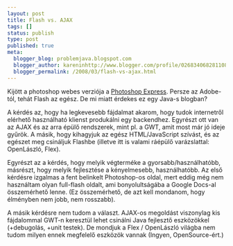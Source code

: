 ```yaml
---
layout: post
title: Flash vs. AJAX
tags: []
status: publish
type: post
published: true
meta:
  blogger_blog: problemjava.blogspot.com
  blogger_author: kareninhttp://www.blogger.com/profile/02683406828110839343noreply@blogger.com
  blogger_permalink: /2008/03/flash-vs-ajax.html
---
```

Kijött a photoshop webes verziója a [Photoshop
Express](https://www.photoshop.com/express/). Persze az Adobe-tól, tehát Flash
az egész. De mi miatt érdekes ez egy Java-s blogban?

  
A kérdés az, hogy ha legkevesebb fájdalmat akarom, hogy tudok internetről
elérhető használható klienst produkálni egy backendhez. Egyrészt ott van az
AJAX és az arra épülő rendszerek, mint pl. a GWT, amit most már jó ideje
gyűrök. A másik, hogy kihagyjuk az egész HTML/JavaScript szívást, és az
egészet meg csináljuk Flashbe (illetve itt is valami ráépülő varázslattal:
OpenLászló, Flex).

  
Egyrészt az a kérdés, hogy melyik végterméke a gyorsabb/használhatóbb,
másrészt, hogy melyik fejlesztése a kényelmesebb, használhatóbb. Az első
kérdésre izgalmas a fent belinkelt Photoshop-os oldal, mert eddig még nem
használtam olyan full-flash oldalt, ami bonyolultságába a Google Docs-al
összemérhető lenne. (Ez összemérhető, de azt kell mondanom, hogy élményben nem
jobb, nem rosszabb).

  
A másik kérdésre nem tudom a választ. AJAX-os megoldást viszonylag kis
fájdalommal GWT-n keresztül lehet csinálni Java fejlesztő eszközökkel
(+debugolás, +unit testek). De mondjuk a Flex / OpenLászló világba nem tudom
milyen ennek megfelelő eszközök vannak (Ingyen, OpenSource-ért.)

